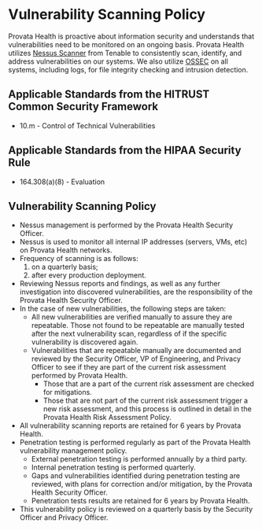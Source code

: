 # Vulnerability Scanning Policy

Provata Health is proactive about information security and understands that vulnerabilities need to be monitored on an ongoing basis. Provata Health utilizes [Nessus Scanner](http://www.tenable.com/products/nessus) from Tenable to consistently scan, identify, and address vulnerabilities on our systems. We also utilize [OSSEC](http://www.ossec.net/) on all systems, including logs, for file integrity checking and intrusion detection.

## Applicable Standards from the HITRUST Common Security Framework

* 10.m - Control of Technical Vulnerabilities

## Applicable Standards from the HIPAA Security Rule

* 164.308(a)(8) - Evaluation

## Vulnerability Scanning Policy

* Nessus management is performed by the Provata Health Security Officer.
* Nessus is used to monitor all internal IP addresses (servers, VMs, etc) on Provata Health networks.
* Frequency of scanning is as follows:
	1. on a quarterly basis;
	2. after every production deployment.
* Reviewing Nessus reports and findings, as well as any further investigation into discovered vulnerabilities, are the responsibility of the Provata Health Security Officer.
* In the case of new vulnerabilities, the following steps are taken:
	* All new vulnerabilities are verified manually to assure they are repeatable. Those not found to be repeatable are manually tested after the next vulnerability scan, regardless of if the specific vulnerability is discovered again.
	* Vulnerabilities that are repeatable manually are documented and reviewed by the Security Officer, VP of Engineering, and Privacy Officer to see if they are part of the current risk assessment performed by Provata Health.
		* Those that are a part of the current risk assessment are checked for mitigations.
		* Those that are not part of the current risk assessment trigger a new risk assessment, and this process is outlined in detail in the Provata Health Risk Assessment Policy.
* All vulnerability scanning reports are retained for 6 years by Provata Health.
* Penetration testing is performed regularly as part of the Provata Health vulnerability management policy.
	* External penetration testing is performed annually by a third party.
	* Internal penetration testing is performed quarterly.
	* Gaps and vulnerabilities identified during penetration testing are reviewed, with plans for correction and/or mitigation, by the Provata Health Security Officer.
	* Penetration tests results are retained for 6 years by Provata Health.
* This vulnerability policy is reviewed on a quarterly basis by the Security Officer and Privacy Officer.
